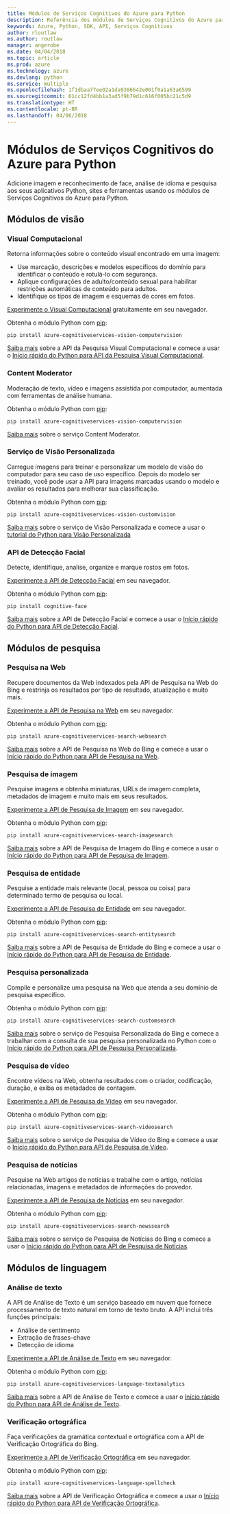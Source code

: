 ```yaml
---
title: Módulos de Serviços Cognitivos do Azure para Python
description: Referência dos módulos de Serviços Cognitivos do Azure para Python
keywords: Azure, Python, SDK, API, Serviços Cognitivos
author: rloutlaw
ms.author: routlaw
manager: angerobe
ms.date: 04/04/2018
ms.topic: article
ms.prod: azure
ms.technology: azure
ms.devlang: python
ms.service: multiple
ms.openlocfilehash: 1f1dbaa77ee02a1da9386642e001f0a1a63a6599
ms.sourcegitcommit: 61cc12fd4bb1a3ad5f9b79d1c616f005bc21c5d9
ms.translationtype: HT
ms.contentlocale: pt-BR
ms.lasthandoff: 04/06/2018
---
```

# <a name="azure-cognitive-services-modules-for-python"></a>Módulos de Serviços Cognitivos do Azure para Python

Adicione imagem e reconhecimento de face, análise de idioma e pesquisa aos seus aplicativos Python, sites e ferramentas usando os módulos de Serviços Cognitivos do Azure para Python.

## <a name="vision-modules"></a>Módulos de visão

### <a name="computer-vision"></a>Visual Computacional 

Retorna informações sobre o conteúdo visual encontrado em uma imagem:

- Use marcação, descrições e modelos específicos do domínio para identificar o conteúdo e rotulá-lo com segurança.
- Aplique configurações de adulto/conteúdo sexual para habilitar restrições automáticas de conteúdo para adultos.
- Identifique os tipos de imagem e esquemas de cores em fotos.

[Experimente o Visual Computacional](https://azure.microsoft.com/en-us/services/cognitive-services/computer-vision/) gratuitamente em seu navegador.

Obtenha o módulo Python com [pip](https://pip.pypa.io/en/stable/quickstart/):

```
pip install azure-cognitiveservices-vision-computervision
```

[Saiba mais](/azure/cognitive-services/computer-vision/home) sobre a API da Pesquisa Visual Computacional e comece a usar o [Início rápido do Python para API da Pesquisa Visual Computacional](/azure/cognitive-services/computer-vision/quickstarts/python).

### <a name="content-moderator"></a>Content Moderator

Moderação de texto, vídeo e imagens assistida por computador, aumentada com ferramentas de análise humana.

Obtenha o módulo Python com [pip](https://pip.pypa.io/en/stable/quickstart/):

```
pip install azure-cognitiveservices-vision-computervision
```

[Saiba mais](/azure/cognitive-services/content-moderator/overview) sobre o serviço Content Moderator.

### <a name="custom-vision-service"></a>Serviço de Visão Personalizada

Carregue imagens para treinar e personalizar um modelo de visão do computador para seu caso de uso específico. Depois do modelo ser treinado, você pode usar a API para imagens marcadas usando o modelo e avaliar os resultados para melhorar sua classificação.

Obtenha o módulo Python com [pip](https://pip.pypa.io/en/stable/quickstart/):

```
pip install azure-cognitiveservices-vision-customvision
```

[Saiba mais](/azure/cognitive-services/Custom-Vision-Service/home) sobre o serviço de Visão Personalizada e comece a usar o [tutorial do Python para Visão Personalizada](/azure/cognitive-services/Custom-Vision-Service/python-tutorial)

### <a name="face-api"></a>API de Detecção Facial

Detecte, identifique, analise, organize e marque rostos em fotos. 

[Experimente a API de Detecção Facial](https://azure.microsoft.com/en-us/services/cognitive-services/face/) em seu navegador.

Obtenha o módulo Python com [pip](https://pip.pypa.io/en/stable/quickstart/):

```
pip install cognitive-face
```

[Saiba mais](/azure/cognitive-services/face/overview) sobre a API de Detecção Facial e comece a usar o [Início rápido do Python para API de Detecção Facial](/azure/cognitive-services/Face/Tutorials/FaceAPIinPythonTutorial).

## <a name="search-modules"></a>Módulos de pesquisa

### <a name="web-search"></a>Pesquisa na Web

Recupere documentos da Web indexados pela API de Pesquisa na Web do Bing e restrinja os resultados por tipo de resultado, atualização e muito mais. 

[Experimente a API de Pesquisa na Web](https://azure.microsoft.com/en-us/services/cognitive-services/bing-web-search-api/) em seu navegador.

Obtenha o módulo Python com [pip](https://pip.pypa.io/en/stable/quickstart/):

```
pip install azure-cognitiveservices-search-websearch
```

[Saiba mais](/azure/cognitive-services/bing-web-search/overview) sobre a API de Pesquisa na Web do Bing e comece a usar o [Início rápido do Python para API de Pesquisa na Web](/azure/cognitive-services/bing-web-search/quickstarts/python).

### <a name="image-search"></a>Pesquisa de imagem

Pesquise imagens e obtenha miniaturas, URLs de imagem completa, metadados de imagem e muito mais em seus resultados.

[Experimente a API de Pesquisa de Imagem](https://azure.microsoft.com/en-us/services/cognitive-services/bing-image-search-api/) em seu navegador.

Obtenha o módulo Python com [pip](https://pip.pypa.io/en/stable/quickstart/):

```
pip install azure-cognitiveservices-search-imagesearch
```

[Saiba mais](/azure/cognitive-services/bing-image-search/overview) sobre a API de Pesquisa de Imagem do Bing e comece a usar o [Início rápido do Python para API de Pesquisa de Imagem](/azure/cognitive-services/bing-image-search/quickstarts/python).


### <a name="entity-search"></a>Pesquisa de entidade

Pesquise a entidade mais relevante (local, pessoa ou coisa) para determinado termo de pesquisa ou local.

[Experimente a API de Pesquisa de Entidade](https://azure.microsoft.com/services/cognitive-services/bing-entity-search-api/) em seu navegador.

Obtenha o módulo Python com [pip](https://pip.pypa.io/en/stable/quickstart/):

```
pip install azure-cognitiveservices-search-entitysearch
```

[Saiba mais](/azure/cognitive-services/bing-entities-search/search-the-web) sobre a API de Pesquisa de Entidade do Bing e comece a usar o [Início rápido do Python para API de Pesquisa de Entidade](/azure/cognitive-services/bing-entities-search/quickstarts/python).

### <a name="custom-search"></a>Pesquisa personalizada

Compile e personalize uma pesquisa na Web que atenda a seu domínio de pesquisa específico.

Obtenha o módulo Python com [pip](https://pip.pypa.io/en/stable/quickstart/):

```
pip install azure-cognitiveservices-search-customsearch
```

[Saiba mais](/azure/cognitive-services/bing-custom-search/) sobre o serviço de Pesquisa Personalizada do Bing e comece a trabalhar com a consulta de sua pesquisa personalizada no Python com o [Início rápido do Python para API de Pesquisa Personalizada](/azure/cognitive-services/bing-custom-search/call-endpoint-python).

### <a name="video-search"></a>Pesquisa de vídeo

Encontre vídeos na Web, obtenha resultados com o criador, codificação, duração, e exiba os metadados de contagem.

[Experimente a API de Pesquisa de Vídeo](https://azure.microsoft.com/services/cognitive-services/bing-video-search-api/) em seu navegador.

Obtenha o módulo Python com [pip](https://pip.pypa.io/en/stable/quickstart/):

```
pip install azure-cognitiveservices-search-videosearch
```

[Saiba mais](/azure/cognitive-services/bing-video-search/search-the-web) sobre o serviço de Pesquisa de Vídeo do Bing e comece a usar o [Início rápido do Python para API de Pesquisa de Vídeo](/azure/cognitive-services/bing-video-search/python).


### <a name="news-search"></a>Pesquisa de notícias

Pesquise na Web artigos de notícias e trabalhe com o artigo, notícias relacionadas, imagens e metadados de informações do provedor.

[Experimente a API de Pesquisa de Notícias](https://azure.microsoft.com/services/cognitive-services/bing-news-search-api/) em seu navegador.

Obtenha o módulo Python com [pip](https://pip.pypa.io/en/stable/quickstart/):

```
pip install azure-cognitiveservices-search-newssearch
```

[Saiba mais](/azure/cognitive-services/bing-news-search/search-the-web) sobre o serviço de Pesquisa de Notícias do Bing e comece a usar o [Início rápido do Python para API de Pesquisa de Notícias](//azure/cognitive-services/bing-news-search/python).


## <a name="language-modules"></a>Módulos de linguagem

### <a name="text-analytics"></a>Análise de texto 

A API de Análise de Texto é um serviço baseado em nuvem que fornece processamento de texto natural em torno de texto bruto. A API inclui três funções principais:

- Análise de sentimento
- Extração de frases-chave
- Detecção de idioma

[Experimente a API de Análise de Texto](https://azure.microsoft.com/en-us/services/cognitive-services/text-analytics/) em seu navegador.

Obtenha o módulo Python com [pip](https://pip.pypa.io/en/stable/quickstart/):

```
pip install azure-cognitiveservices-language-textanalytics
```

[Saiba mais](/azure/cognitive-services/text-analytics/overview) sobre a API de Análise de Texto e comece a usar o [Início rápido do Python para API de Análise de Texto](/azure/cognitive-services/text-analytics/quickstarts/python).


### <a name="spell-check"></a>Verificação ortográfica

Faça verificações da gramática contextual e ortográfica com a API de Verificação Ortográfica do Bing.

[Experimente a API de Verificação Ortográfica](https://azure.microsoft.com/en-us/services/cognitive-services/spell-check/) em seu navegador.

Obtenha o módulo Python com [pip](https://pip.pypa.io/en/stable/quickstart/):

```
pip install azure-cognitiveservices-language-spellcheck
```

[Saiba mais](/azure/cognitive-services/bing-spell-check/proof-text) sobre a API de Verificação Ortográfica e comece a usar o [Início rápido do Python para API de Verificação Ortográfica](/azure/cognitive-services/bing-spell-check/quickstarts/python).